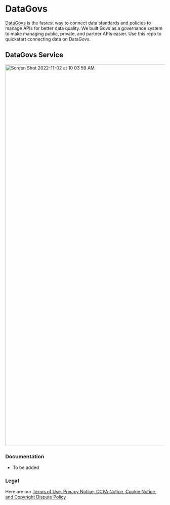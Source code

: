 # DataGovs
[DataGovs](www.DataGovs.com) is the fastest way to connect data standards and policies to manage APIs for better data quality. We built Govs as a governance system to make managing public, private, and partner APIs easier. Use this repo to quickstart connecting data on DataGovs.

## DataGovs Service
<img width="1204" alt="Screen Shot 2022-11-02 at 10 03 59 AM" src="https://user-images.githubusercontent.com/10216510/199521615-b065a035-2c0d-4b0a-866c-354b72349513.png">


### Documentation

* To be added 

### Legal

Here are our [Terms of Use, Privacy Notice, CCPA Notice, Cookie Notice, and Copyright Dispute Policy](https://datagovs.com/website-terms-of-service/)

